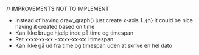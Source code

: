 // IMPROVEMENTS NOT TO IMPLEMENT
-  Instead of having draw_graph() just create x-axis 1..{n} it could be nice having it created based on time
- Kan ikke bruge hjælp inde på time og timespan
- Ret xxxx-xx-xx - xxxx-xx-xx i timespan
- Kan ikke gå ud fra time og timespan uden at skrive en hel dato
